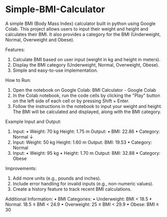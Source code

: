 # Simple-BMI-Calculator
A simple BMI (Body Mass Index) calculator built in python using Google Colab. This project allows users to input their weight and height and calculates their BMI. It also provides a category for the BMI (Underweight, Normal, Overweight and Obese). 

Features:
1. Calculate BMI based on user input (weight in kg and height in meters).
2. Display the BMI category
(Underweight, Normal, Overweight, Obese).
3. Simple and easy-to-use implementation.

How to Run:
1. Open the notebook on Google Colab:
BMI Calculator - Google Colab
2. In the Colab notebook, run the code cells by clicking the "Play" button on the left side of each cell or by pressing Shift + Enter.
3. Follow the instructions in the notebook to input your weight and height. The BMI will be calculated and displayed, along with the BMI category. 

Example Input and Output:
1. Input:
• Weight: 70 kg
Height: 1.75 m
Output:
• BMI: 22.86
• Category: Normal
↓
2. Input:
Weight: 50 kg
Height: 1.60 m
Output:
BMI: 19.53
• Category: Normal
3. Input:
• Weight: 95 kg
• Height: 1.70 m
Output:
BMI: 32.88
• Category: Obese

Improvements:
1. Add more units (e.g., pounds and inches).
2. Include error handling for invalid inputs (e.g., non-numeric values).
3. Create a history feature to track recent BMI calculations.

Additional Information:
• BMI Categories:
• Underweight: BMI < 18.5
• Normal: 18.5 ≤ BMI < 24.9
• Overweight: 25 ≤ BMI < 29.9
• Obese: BMI ≥ 30

